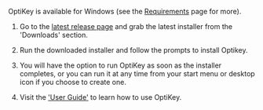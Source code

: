 OptiKey is available for Windows (see the [Requirements](https://github.com/JuliusSweetland/OptiKey/wiki/Requirements) page for more).

1. Go to the [latest release page](https://github.com/JuliusSweetland/OptiKey/releases/latest) and grab the latest installer from the 'Downloads' section.

2. Run the downloaded installer and follow the prompts to install Optikey.

3. You will have the option to run OptiKey as soon as the installer completes, or you can run it at any time from your start menu or desktop icon if you choose to create one.

4. Visit the ['User Guide'](https://github.com/JuliusSweetland/OptiKey/wiki/User-Guide) to learn how to use OptiKey.
